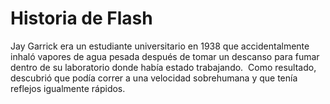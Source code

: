 # Historia de Flash

Jay Garrick era un estudiante universitario en 1938 que accidentalmente inhaló 
vapores de agua pesada después de tomar un descanso para fumar dentro de su 
laboratorio donde había estado trabajando. ​ Como resultado,
descubrió que podía correr a una velocidad
sobrehumana y que tenía reflejos igualmente rápidos.
